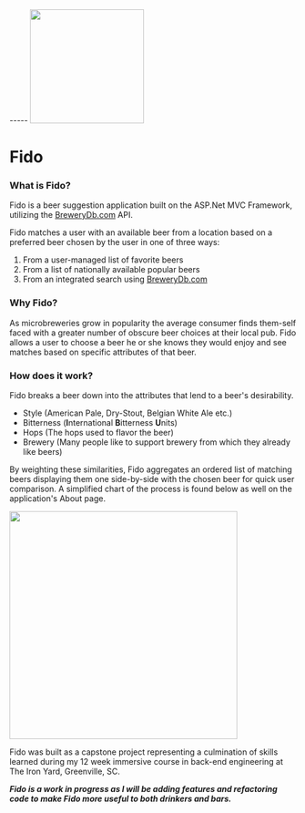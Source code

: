 <div class=container markdown="1">
-----
<img src="https://cdn.rawgit.com/NLHawkins/PickMyBeer/e1b3f0c1/PickMyBeer/Uploads/FidoLogo.png" style="height: 200px" class="text-center"/>


# Fido

### What is Fido?
Fido is a beer suggestion application built on the ASP.Net MVC Framework, utilizing the [BreweryDb.com](http://www.brewerydb.com/developers) API.

Fido matches a user with an available beer from a location based on a preferred beer chosen by the user in one of three ways:
1. From a user-managed list of favorite beers
2. From a list of nationally available popular beers
3. From an integrated search using [BreweryDb.com](brewerydb.com)

### Why Fido?

As microbreweries grow in popularity the average consumer finds them-self faced with a greater number of obscure beer choices at their local pub. Fido allows a user to choose a beer he or she knows they would enjoy and see matches based on specific attributes of that beer.

### How does it work?

Fido breaks a beer down into the attributes that lend to a beer's desirability. 
* Style (American Pale, Dry-Stout, Belgian White Ale etc.)
* Bitterness (**I**nternational **B**itterness **U**nits)
* Hops (The hops used to flavor the beer)
* Brewery (Many people like to support brewery from which they already like beers)

By weighting these similarities, Fido aggregates an ordered list of matching beers displaying them one side-by-side with the chosen beer for  quick user comparison. A simplified chart of the process is found below as well on the application's About page.

<img src="https://cdn.rawgit.com/NLHawkins/PickMyBeer/e1b3f0c1/PickMyBeer/Uploads/FidoAlgoFinal.png" style="height: 400px"/>


Fido was built as a capstone project representing a culmination of skills learned during my 12 week immersive course in back-end engineering at The Iron Yard, Greenville, SC.

***Fido is a work in progress as I will be adding features and refactoring code to make Fido more useful to both drinkers and bars.***
</div>
